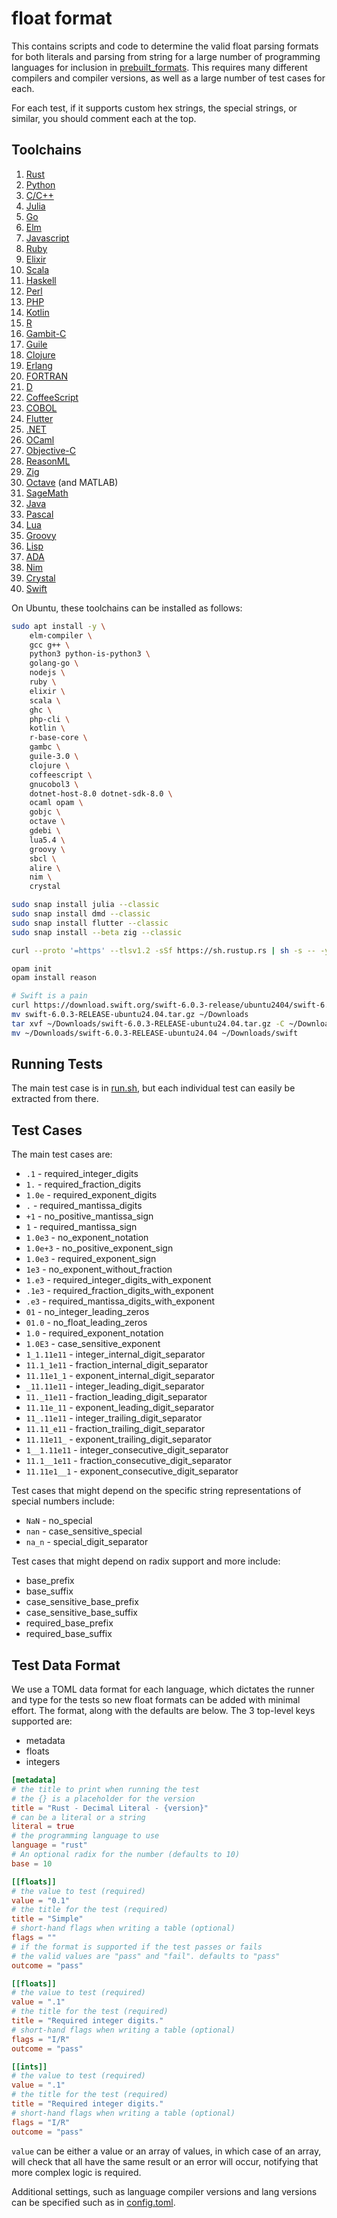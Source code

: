 # float format

This contains scripts and code to determine the valid float parsing formats for both literals and parsing from string for a large number of programming languages for inclusion in [prebuilt_formats](https://github.com/Alexhuszagh/rust-lexical/blob/main/lexical-util/src/prebuilt_formats.rs). This requires many different compilers and compiler versions, as well as a large number of test cases for each.

For each test, if it supports custom hex strings, the special strings, or similar, you should comment each at the top.

## Toolchains

1. [Rust](https://rustup.rs/)
2. [Python](https://www.python.org/downloads/)
3. [C/C++](https://gcc.gnu.org/)
4. [Julia](https://julialang.org/)
5. [Go](https://go.dev/)
6. [Elm](https://elm-lang.org/)
7. [Javascript](https://developer.mozilla.org/en-US/docs/Web/JavaScript)
8. [Ruby](https://www.ruby-lang.org/en/)
9. [Elixir](https://elixir-lang.org/)
10. [Scala](https://www.scala-lang.org/)
11. [Haskell](https://www.haskell.org/ghc/)
12. [Perl](https://www.perl.org/)
13. [PHP](https://www.php.net/)
14. [Kotlin](https://kotlinlang.org/)
15. [R](https://www.r-project.org/)
16. [Gambit-C](https://gambitscheme.org/)
17. [Guile](https://www.gnu.org/software/guile/)
18. [Clojure](https://clojure.org/)
19. [Erlang](https://www.erlang.org/)
20. [FORTRAN](https://fortran-lang.org/)
21. [D](https://dlang.org/)
22. [CoffeeScript](https://coffeescript.org/)
23. [COBOL](https://www.ibm.com/think/topics/cobol)
24. [Flutter](https://flutter.dev/)
25. [.NET](https://learn.microsoft.com/en-us/dotnet/)
26. [OCaml](https://ocaml.org/)
27. [Objective-C](https://developer.apple.com/library/archive/documentation/Cocoa/Conceptual/ProgrammingWithObjectiveC/Introduction/Introduction.html)
28. [ReasonML](https://reasonml.github.io/)
29. [Zig](https://ziglang.org)
30. [Octave](https://octave.org/) (and MATLAB)
31. [SageMath](https://www.sagemath.org/)
32. [Java](https://www.java.com/en/)
33. [Pascal](https://www.lazarus-ide.org/)
34. [Lua](https://www.lua.org/)
35. [Groovy](https://groovy-lang.org/)
36. [Lisp](https://lisp-lang.org/)
37. [ADA](https://ada-lang.io/)
38. [Nim](https://nim-lang.org/)
39. [Crystal](https://crystal-lang.org/)
40. [Swift](https://www.swift.org/)

On Ubuntu, these toolchains can be installed as follows:

```bash
sudo apt install -y \
    elm-compiler \
    gcc g++ \
    python3 python-is-python3 \
    golang-go \
    nodejs \
    ruby \
    elixir \
    scala \
    ghc \
    php-cli \
    kotlin \
    r-base-core \
    gambc \
    guile-3.0 \
    clojure \
    coffeescript \
    gnucobol3 \
    dotnet-host-8.0 dotnet-sdk-8.0 \
    ocaml opam \
    gobjc \
    octave \
    gdebi \
    lua5.4 \
    groovy \
    sbcl \
    alire \
    nim \
    crystal

sudo snap install julia --classic
sudo snap install dmd --classic
sudo snap install flutter --classic
sudo snap install --beta zig --classic

curl --proto '=https' --tlsv1.2 -sSf https://sh.rustup.rs | sh -s -- -y

opam init
opam install reason

# Swift is a pain
curl https://download.swift.org/swift-6.0.3-release/ubuntu2404/swift-6.0.3-RELEASE/swift-6.0.3-RELEASE-ubuntu24.04.tar.gz
mv swift-6.0.3-RELEASE-ubuntu24.04.tar.gz ~/Downloads
tar xvf ~/Downloads/swift-6.0.3-RELEASE-ubuntu24.04.tar.gz -C ~/Downloads/
mv ~/Downloads/swift-6.0.3-RELEASE-ubuntu24.04 ~/Downloads/swift
```

## Running Tests

The main test case is in [run.sh](/scripts/run.sh), but each individual test can easily be extracted from there.

## Test Cases

The main test cases are:
- `.1` - required_integer_digits
- `1.` - required_fraction_digits
- `1.0e` - required_exponent_digits
- `.` - required_mantissa_digits
- `+1` - no_positive_mantissa_sign
- `1` - required_mantissa_sign
- `1.0e3` - no_exponent_notation
- `1.0e+3` - no_positive_exponent_sign
- `1.0e3` - required_exponent_sign
- `1e3` - no_exponent_without_fraction
- `1.e3` - required_integer_digits_with_exponent
- `.1e3` - required_fraction_digits_with_exponent
- `.e3` - required_mantissa_digits_with_exponent
- `01` - no_integer_leading_zeros
- `01.0` - no_float_leading_zeros
- `1.0` - required_exponent_notation
- `1.0E3` - case_sensitive_exponent
- `1_1.11e11` - integer_internal_digit_separator
- `11.1_1e11` - fraction_internal_digit_separator
- `11.11e1_1` - exponent_internal_digit_separator
- `_11.11e11` - integer_leading_digit_separator
- `11._11e11` - fraction_leading_digit_separator
- `11.11e_11` - exponent_leading_digit_separator
- `11_.11e11` - integer_trailing_digit_separator
- `11.11_e11` - fraction_trailing_digit_separator
- `11.11e11_` - exponent_trailing_digit_separator
- `1__1.11e11` - integer_consecutive_digit_separator
- `11.1__1e11` - fraction_consecutive_digit_separator
- `11.11e1__1` - exponent_consecutive_digit_separator

Test cases that might depend on the specific string representations of special numbers include:
- `NaN` - no_special
- `nan` - case_sensitive_special
- `na_n` - special_digit_separator

Test cases that might depend on radix support and more include:
- base_prefix
- base_suffix
- case_sensitive_base_prefix
- case_sensitive_base_suffix
- required_base_prefix
- required_base_suffix

## Test Data Format

We use a TOML data format for each language, which dictates the runner and type for the tests so new float formats can be added with minimal effort. The format, along with the defaults are below. The 3 top-level keys supported are:
- metadata
- floats
- integers

```toml
[metadata]
# the title to print when running the test
# the {} is a placeholder for the version
title = "Rust - Decimal Literal - {version}"
# can be a literal or a string
literal = true
# the programming language to use
language = "rust"
# An optional radix for the number (defaults to 10)
base = 10

[[floats]]
# the value to test (required)
value = "0.1"
# the title for the test (required)
title = "Simple"
# short-hand flags when writing a table (optional)
flags = ""
# if the format is supported if the test passes or fails
# the valid values are "pass" and "fail". defaults to "pass"
outcome = "pass"

[[floats]]
# the value to test (required)
value = ".1"
# the title for the test (required)
title = "Required integer digits."
# short-hand flags when writing a table (optional)
flags = "I/R"
outcome = "pass"

[[ints]]
# the value to test (required)
value = ".1"
# the title for the test (required)
title = "Required integer digits."
# short-hand flags when writing a table (optional)
flags = "I/R"
outcome = "pass"
```

`value` can be either a value or an array of values, in which case of an array, will check that all have the same result or an error will occur, notifying that more complex logic is required.

Additional settings, such as language compiler versions and lang versions can be specified such as in [config.toml](/config.toml).
